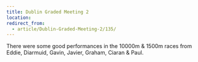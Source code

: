```yaml
---
title: Dublin Graded Meeting 2
location: 
redirect_from:
  - article/Dublin-Graded-Meeting-2/135/
---
```


There were some good performances in the 10000m & 1500m races from Eddie, Diarmuid, Gavin, Javier, Graham, Ciaran & Paul.
